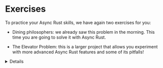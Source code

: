 # Exercises

To practice your Async Rust skills, we have again two exercises for you:

* Dining philosophers: we already saw this problem in the morning. This time
  you are going to solve it with Async Rust.

* The Elevator Problem: this is a larger project that allows you experiment
  with more advanced Async Rust features and some of its pitfalls!

<details>

After looking at the exercises, you can look at the [solutions] provided.

[solutions]: solutions-afternoon.md

</details>
